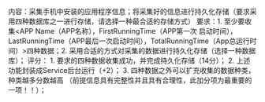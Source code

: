 内容：采集手机中安装的应用程序信息；将采集好的信息进行持久化存储（要求采用四种数据库之一进行存储，请选择一种最合适的存储方式）
要求：1. 至少要收集<APP Name（APP名称），FirstRunningTime（APP第一次  启动时间），LastRunningTime（APP最后一次启动时间），TotalRunningTime（App总运行时间）>四种数据；2. 采用合适的方式对采集的数据进行持久化存储（选择一种数据库）；
评分：
	1. 要求的四种数据收集成功，并完成持久化存储（14分）；
	2. 上述功能封装成Service后台运行（+2）；
	3. 四种数据之外可以扩充收集的数据种类，种类越多分数越高	（前提信息具有完整性并且具有合理性，此加分项为最重要的一项！！）；

